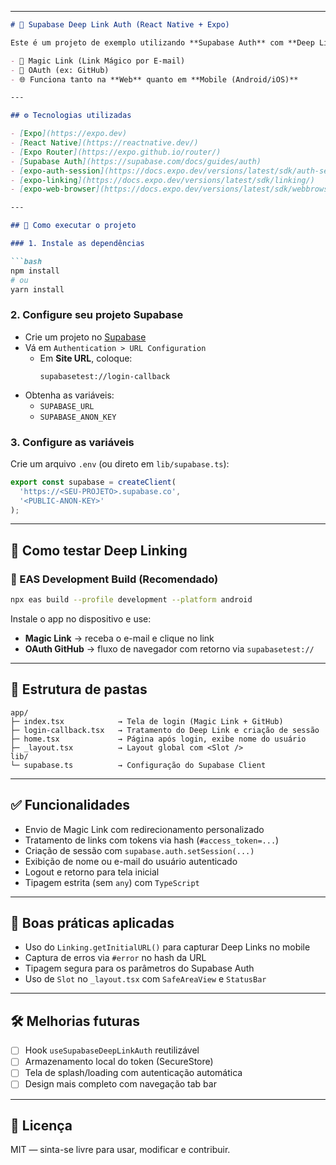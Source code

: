 
---

```markdown
# 📱 Supabase Deep Link Auth (React Native + Expo)

Este é um projeto de exemplo utilizando **Supabase Auth** com **Deep Linking** em **React Native (Expo)**, utilizando o **Expo Router** e suporte a autenticação via:

- 🔐 Magic Link (Link Mágico por E-mail)
- 🧠 OAuth (ex: GitHub)
- 🌐 Funciona tanto na **Web** quanto em **Mobile (Android/iOS)**

---

## ⚙️ Tecnologias utilizadas

- [Expo](https://expo.dev)
- [React Native](https://reactnative.dev/)
- [Expo Router](https://expo.github.io/router/)
- [Supabase Auth](https://supabase.com/docs/guides/auth)
- [expo-auth-session](https://docs.expo.dev/versions/latest/sdk/auth-session/)
- [expo-linking](https://docs.expo.dev/versions/latest/sdk/linking/)
- [expo-web-browser](https://docs.expo.dev/versions/latest/sdk/webbrowser/)

---

## 🚀 Como executar o projeto

### 1. Instale as dependências

```bash
npm install
# ou
yarn install
```

### 2. Configure seu projeto Supabase

- Crie um projeto no [Supabase](https://supabase.com)
- Vá em `Authentication > URL Configuration`
  - Em **Site URL**, coloque:
    ```
    supabasetest://login-callback
    ```
- Obtenha as variáveis:
  - `SUPABASE_URL`
  - `SUPABASE_ANON_KEY`

### 3. Configure as variáveis

Crie um arquivo `.env` (ou direto em `lib/supabase.ts`):

```ts
export const supabase = createClient(
  'https://<SEU-PROJETO>.supabase.co',
  '<PUBLIC-ANON-KEY>'
);
```

---

## 📲 Como testar Deep Linking

### 🔁 EAS Development Build (Recomendado)

```bash
npx eas build --profile development --platform android
```

Instale o app no dispositivo e use:

- **Magic Link** → receba o e-mail e clique no link
- **OAuth GitHub** → fluxo de navegador com retorno via `supabasetest://`

---

## 📁 Estrutura de pastas

```
app/
├─ index.tsx            → Tela de login (Magic Link + GitHub)
├─ login-callback.tsx   → Tratamento do Deep Link e criação de sessão
├─ home.tsx             → Página após login, exibe nome do usuário
├─ _layout.tsx          → Layout global com <Slot />
lib/
└─ supabase.ts          → Configuração do Supabase Client
```

---

## ✅ Funcionalidades

- Envio de Magic Link com redirecionamento personalizado
- Tratamento de links com tokens via hash (`#access_token=...`)
- Criação de sessão com `supabase.auth.setSession(...)`
- Exibição de nome ou e-mail do usuário autenticado
- Logout e retorno para tela inicial
- Tipagem estrita (sem `any`) com `TypeScript`

---

## 🧠 Boas práticas aplicadas

- Uso do `Linking.getInitialURL()` para capturar Deep Links no mobile
- Captura de erros via `#error` no hash da URL
- Tipagem segura para os parâmetros do Supabase Auth
- Uso de `Slot` no `_layout.tsx` com `SafeAreaView` e `StatusBar`

---

## 🛠 Melhorias futuras

- [ ] Hook `useSupabaseDeepLinkAuth` reutilizável
- [ ] Armazenamento local do token (SecureStore)
- [ ] Tela de splash/loading com autenticação automática
- [ ] Design mais completo com navegação tab bar

---

## 📜 Licença

MIT — sinta-se livre para usar, modificar e contribuir.